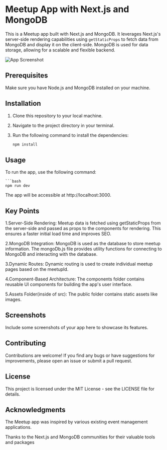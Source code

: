 # Meetup App with Next.js and MongoDB

This is a Meetup app built with Next.js and MongoDB. It leverages Next.js's server-side rendering capabilities using `getStaticProps` to fetch data from MongoDB and display it on the client-side. MongoDB is used for data storage, allowing for a scalable and flexible backend.

![App Screenshot](screenshots/app_screenshot.png)

## Prerequisites

Make sure you have Node.js and MongoDB installed on your machine.

## Installation

1. Clone this repository to your local machine.
2. Navigate to the project directory in your terminal.
3. Run the following command to install the dependencies:

    ```bash
    npm install

## Usage
To run the app, use the following command:

    ```bash
    npm run dev

The app will be accessible at http://localhost:3000.

## Key Points
1.Server-Side Rendering: Meetup data is fetched using getStaticProps from the server-side and passed as props to the components for rendering. This ensures a faster initial load time and improves SEO.

2.MongoDB Integration: MongoDB is used as the database to store meetup information. The mongoDb.js file provides utility functions for connecting to MongoDB and interacting with the database.

3.Dynamic Routes: Dynamic routing is used to create individual meetup pages based on the meetupId.

4.Component-Based Architecture: The components folder contains reusable UI components for building the app's user interface.

5.Assets Folder(inside of src): The public folder contains static assets like images.

## Screenshots
Include some screenshots of your app here to showcase its features.

## Contributing
Contributions are welcome! If you find any bugs or have suggestions for improvements, please open an issue or submit a pull request.

## License
This project is licensed under the MIT License - see the LICENSE file for details.

## Acknowledgments
The Meetup app was inspired by various existing event management applications.

Thanks to the Next.js and MongoDB communities for their valuable tools and packages
